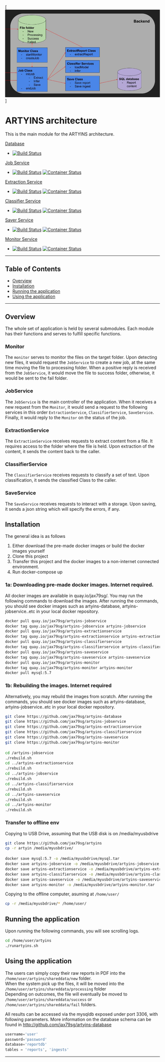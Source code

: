 [![ARTYINS Architecture](https://github.com/jax79sg/artyins/raw/master/SoftwareArchitecture.jpg)]

# ARTYINS architecture
This is the main module for the ARTYINS architecture. 

[Database](https://github.com/jax79sg/artyins-database)
- [![Build Status](https://travis-ci.com/jax79sg/artyins-database.svg?branch=master)](https://travis-ci.com/jax79sg/artyins-database)

[Job Service](https://github.com/jax79sg/artyins-jobservice)
- [![Build Status](https://travis-ci.com/jax79sg/artyins-jobservice.svg?branch=master)](https://travis-ci.com/jax79sg/artyins-jobservice)
[![Container Status](https://quay.io/repository/jax79sg/artyins-jobservice/status)](https://quay.io/repository/jax79sg/artyins-jobservice)

[Extraction Service](https://github.com/jax79sg/artyins-extractionservice)
- [![Build Status](https://travis-ci.com/jax79sg/artyins-extractionservice.svg?branch=master)](https://travis-ci.com/jax79sg/artyins-extractionservice)
[![Container Status](https://quay.io/repository/jax79sg/artyins-extractionservice/status)](https://quay.io/repository/jax79sg/artyins-extractionservice)

[Classifier Service](https://github.com/jax79sg/artyins-classifierservice)
- [![Build Status](https://travis-ci.com/jax79sg/artyins-classifierservice.svg?token=BREzYzgtHGHQp4of21Xp&branch=master)](https://travis-ci.com/jax79sg/artyins-classifierservice)
[![Container Status](https://quay.io/repository/jax79sg/artyins-classifierservice/status)](https://quay.io/repository/jax79sg/artyins-classifierservice)

[Saver Service](https://github.com/jax79sg/artyins-saveservice)
- [![Build Status](https://travis-ci.com/jax79sg/artyins-saveservice.svg?branch=master)](https://travis-ci.com/jax79sg/artyins-saveservice)
[![Container Status](https://quay.io/repository/jax79sg/artyins-saveservice/status)](https://quay.io/repository/jax79sg/artyins-saveservice)

[Monitor Service](https://github.com/jax79sg/artyins-monitor)
- [![Build Status](https://travis-ci.com/jax79sg/artyins-monitor.svg?branch=master)](https://travis-ci.com/jax79sg/artyins-monitor)
[![Container Status](https://quay.io/repository/jax79sg/artyins-monitor/status)](https://quay.io/repository/jax79sg/artyins-monitor)
---

## Table of Contents 
- [Overview](#Overview)
- [Installation](#Installation)
- [Running the application](#Running-the-application)
- [Using the application](#Using-the-application)

---
## Overview
The whole set of application is held by several submodules. Each module has their functions and serves to fulfill specific functions.

### Monitor
The `monitor`  serves to monitor the files on the target folder. Upon detecting new files, it would request the `JobService` to create a new job, at the same time moving the file to processing folder. When a positive reply is received from the `JobService`, it would move the file to success folder, otherwise, it would be sent to the fail folder.

### JobService
The `JobService` is the main controller of the application. When it receives a new request from the `Monitor`, it would send a request to the following services in this order `ExtractionService`, `ClassifierService`, `SaveService`. Finally, it would reply to the `Monitor` on the status of the job.

### ExtractionService
The `ExtractionService` receives requests to extract content from a file. It requires access to the folder where the file is held. Upon extraction of the content, it sends the content back to the caller.

### ClassifierService
The `ClassifierService` receives requests to classify a set of text. Upon classification, it sends the classified Class to the caller.

### SaveService
The `SaveService` receives requests to interact with a storage. Upon saving, it sends a json string which will specify the errors, if any.

## Installation
The general idea is as follows
1. Either download the pre-made docker images or build the docker images yourself
2. Clone this project
2. Transfer this project and the docker images to a non-internet connected environment.
3. Run docker-compose up

### 1a: Downloading pre-made docker images. Internet required.
All docker images are available in quay.io/jax79sg/. You may run the following commands to download the images. After running the commands, you should see docker images such as artyins-database, artyins-jobservice..etc in your local docker repository.
```bash
docker pull quay.io/jax79sg/artyins-jobservice
docker tag quay.io/jax79sg/artyins-jobservice artyins-jobservice
docker pull quay.io/jax79sg/artyins-extractionservice
docker tag quay.io/jax79sg/artyins-extractionservice artyins-extractionservice
docker pull quay.io/jax79sg/artyins-classifierservice
docker tag quay.io/jax79sg/artyins-classifierservice artyins-classifierservice
docker pull quay.io/jax79sg/artyins-saveservice
docker tag quay.io/jax79sg/artyins-saveservice artyins-saveservice
docker pull quay.io/jax79sg/artyins-monitor
docker tag quay.io/jax79sg/artyins-monitor artyins-monitor
docker pull mysql:5.7
```

### 1b: Rebuilding the images. Internet required
Alternatively, you may rebuild the images from scratch. After running the commands, you should see docker images such as artyins-database, artyins-jobservice..etc in your local docker repository.
```bash
git clone https://github.com/jax79sg/artyins-database
git clone https://github.com/jax79sg/artyins-jobservice
git clone https://github.com/jax79sg/artyins-extractionservice
git clone https://github.com/jax79sg/artyins-classifierservice
git clone https://github.com/jax79sg/artyins-saveservice
git clone https://github.com/jax79sg/artyins-monitor

cd /artyins-jobservice
./rebuild.sh
cd ../artyins-extractionservice
./rebuild.sh
cd ../artyins-jobservice
./rebuild.sh
cd ../artyins-classifierservice
./rebuild.sh
cd ../artyins-saveservice
./rebuild.sh
cd ../artyins-monitor
./rebuild.sh
```
### Transfer to offline env
Copying to USB Drive, assuming that the USB disk is on /media/myusbdrive
```bash
git clone https://github.com/jax79sg/artyins
cp -r artyin /media/myusbdrive/

docker save mysql:5.7 -o /media/myusbdrive/mysql.tar
docker save artyins-jobservice -o /media/myusbdrive/artyins-jobservice.tar
docker save artyins-extractionservice -o /media/myusbdrive/artyins-extractionservice.tar
docker save artyins-classifierservice -o /media/myusbdrive/artyins-classifierservice.tar
docker save artyins-saveservice -o /media/myusbdrive/artyins-saveservice.tar
docker save artyins-monitor -o /media/myusbdrive/artyins-monitor.tar
```

Copying to the offline computer, asuming at `/home/user/`
```bash
cp -r /media/myusbdrive/* /home/user/
```

## Running the application
Upon running the following commands, you will see scrolling logs.
```bash
cd /home/user/artyins
./runartyins.sh
```

## Using the application
The users can simply copy their raw reports in PDF into the `/home/user/artyins/shareddata/new` folder. <br>
When the system pick up the files, it will be moved into the `/home/user/artyins/shareddata/processing` folder <br>
Depending on outcomes, the file will eventually be moved to `/home/user/artyins/shareddata/success` or `/home/user/artyins/shareddata/fail` folders.

All results can be accessed via the mysqldb exposed under port 3306, with following parameters. More information on the database schema can be found in http://github.com/jax79sg/artyins-database
```python
username='user'
password='password'
database='reportdb'
tables = 'reports', 'ingests'
```

---

